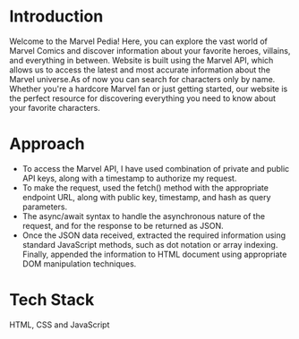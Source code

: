 # Introduction
Welcome to the Marvel Pedia! Here, you can explore the vast world of Marvel Comics and discover information about your favorite heroes, villains, and everything in between.
Website is built using the Marvel API, which allows us to access the latest and most accurate information about the Marvel universe.As of now you can search for characters only by name.
Whether you're a hardcore Marvel fan or just getting started, our website is the perfect resource for discovering everything you need to know about your favorite characters.

# Approach
- To access the Marvel API, I have used combination of private and public API keys, along with a timestamp to authorize my request. 
- To make the request, used the fetch() method with the appropriate endpoint URL, along with public key, timestamp, and hash as query parameters.
- The async/await syntax to handle the asynchronous nature of the request, and for the response to be returned as JSON.
- Once the JSON data received, extracted the required information using standard JavaScript methods, such as dot notation or array indexing. Finally, appended the information to HTML document using appropriate DOM manipulation techniques.

# Tech Stack
HTML, CSS and JavaScript
